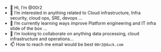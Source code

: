 - 👋 Hi, I’m @00r2
- 👀 I’m interested in anything related to Cloud infrastructure, Infra security, cloud ops, SRE, devops ...
- 🌱 I’m currently learning ways improve Platform engineering and IT infra stide of the box ...
- 💞️ I’m looking to collaborate on anything data processing, cloud infrastructure and operations...
- 📫 How to reach me email would be best `00r2@duck.com` 

<!---
00r2/00r2 is a ✨ special ✨ repository because its `README.md` (this file) appears on your GitHub profile.
You can click the Preview link to take a look at your changes.
--->
